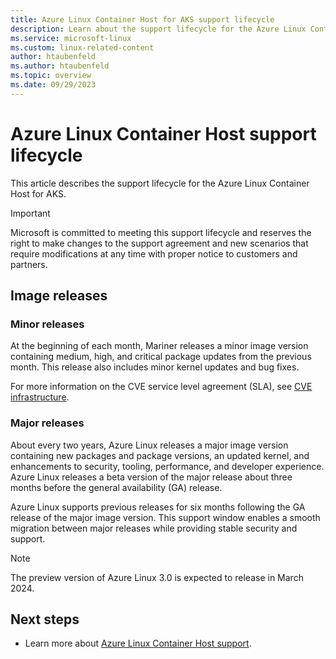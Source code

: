 ```yaml
---
title: Azure Linux Container Host for AKS support lifecycle
description: Learn about the support lifecycle for the Azure Linux Container Host for AKS.
ms.service: microsoft-linux
ms.custom: linux-related-content
author: htaubenfeld
ms.author: htaubenfeld
ms.topic: overview
ms.date: 09/29/2023
---
```


# Azure Linux Container Host support lifecycle

This article describes the support lifecycle for the Azure Linux Container Host for AKS.

> [!IMPORTANT]
> Microsoft is committed to meeting this support lifecycle and reserves the right to make changes to the support agreement and new scenarios that require modifications at any time with proper notice to customers and partners.

## Image releases

### Minor releases

At the beginning of each month, Mariner releases a minor image version containing medium, high, and critical package updates from the previous month. This release also includes minor kernel updates and bug fixes.

For more information on the CVE service level agreement (SLA), see [CVE infrastructure](./concepts-core.md#cve-infrastructure).

### Major releases

About every two years, Azure Linux releases a major image version containing new packages and package versions, an updated kernel, and enhancements to security, tooling, performance, and developer experience. Azure Linux releases a beta version of the major release about three months before the general availability (GA) release.

Azure Linux supports previous releases for six months following the GA release of the major image version. This support window enables a smooth migration between major releases while providing stable security and support.

> [!NOTE]
> The preview version of Azure Linux 3.0 is expected to release in March 2024.

## Next steps

- Learn more about [Azure Linux Container Host support](./support-help.md).
